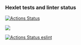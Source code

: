 ### Hexlet tests and linter status
[![Actions Status](https://github.com/anatolii-serzhantov/frontend-project-lvl1/workflows/hexlet-check/badge.svg)](https://github.com/anatolii-serzhantov/frontend-project-lvl1/actions)

<a href="https://codeclimate.com/github/anatolii-serzhantov/frontend-project-lvl1/maintainability"><img src="https://api.codeclimate.com/v1/badges/7bb8152869de1d858a56/maintainability" /></a>

[![Actions Status eslint](https://github.com/anatolii-serzhantov/frontend-project-lvl1/actions/workflows/eslint.yml/badge.svg)](https://github.com/anatolii-serzhantov/frontend-project-lvl1/actions)